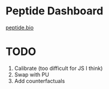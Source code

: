 Peptide Dashboard
=====

[peptide.bio](https://peptide.bio)


TODO
====

1. Calibrate (too difficult for JS I think)
2. Swap with PU
3. Add counterfactuals
